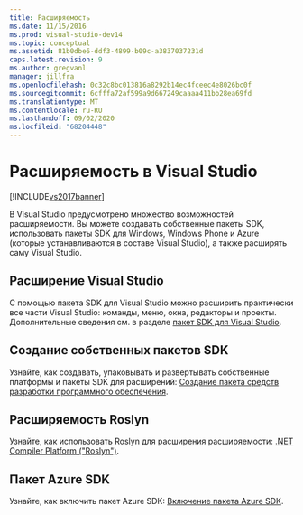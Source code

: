 ```yaml
---
title: Расширяемость
ms.date: 11/15/2016
ms.prod: visual-studio-dev14
ms.topic: conceptual
ms.assetid: 81b0dbe6-ddf3-4899-b09c-a3837037231d
caps.latest.revision: 9
ms.author: gregvanl
manager: jillfra
ms.openlocfilehash: 0c32c8bc013816a8292b14ec4fceec4e8026bc0f
ms.sourcegitcommit: 6cfffa72af599a9d667249caaaa411bb28ea69fd
ms.translationtype: MT
ms.contentlocale: ru-RU
ms.lasthandoff: 09/02/2020
ms.locfileid: "68204448"
---
```

# <a name="extensibility-in-visual-studio"></a>Расширяемость в Visual Studio
[!INCLUDE[vs2017banner](../includes/vs2017banner.md)]

В Visual Studio предусмотрено множество возможностей расширяемости. Вы можете создавать собственные пакеты SDK, использовать пакеты SDK для Windows, Windows Phone и Azure (которые устанавливаются в составе Visual Studio), а также расширять саму Visual Studio.

## <a name="extend-visual-studio"></a>Расширение Visual Studio
 С помощью пакета SDK для Visual Studio можно расширить практически все части Visual Studio: команды, меню, окна, редакторы и проекты. Дополнительные сведения см. в разделе [пакет SDK для Visual Studio](../extensibility/visual-studio-sdk.md).

## <a name="create-your-own-sdks"></a>Создание собственных пакетов SDK
 Узнайте, как создавать, упаковывать и развертывать собственные платформы и пакеты SDK для расширений: [Создание пакета средств разработки программного обеспечения](../extensibility/creating-a-software-development-kit.md).

## <a name="roslyn-extensibility"></a>Расширяемость Roslyn
 Узнайте, как использовать Roslyn для расширения расширяемости: [.NET Compiler Platform ("Roslyn")](../extensibility/dotnet-compiler-platform-roslyn-extensibility.md).

## <a name="azure-sdk"></a>Пакет Azure SDK
 Узнайте, как включить пакет Azure SDK: [Включение пакета Azure SDK](../extensibility/enabling-the-azure-sdk.md).
